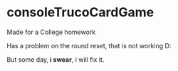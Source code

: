 # consoleTrucoCardGame
<p>Made for a College homework </p>

<p>Has a problem on the round reset, that is not working D:</p>
<p>But some day,<b> i swear</b>, i will fix it.</p>
